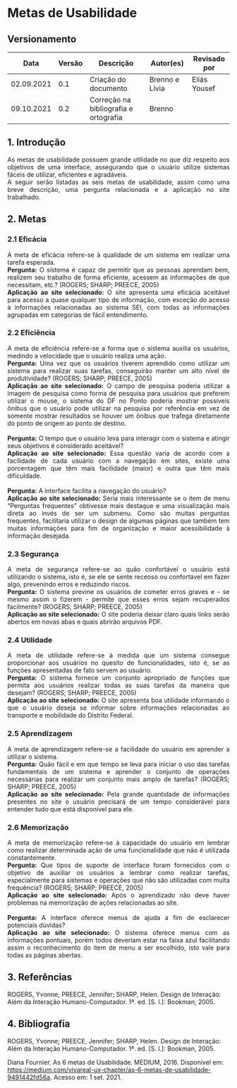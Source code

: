 # Metas de Usabilidade

## Versionamento

| Data       | Versão | Descrição                             | Autor(es)      | Revisado por |
| ---------- | ------ | ------------------------------------- | -------------- | ------------ |
| 02.09.2021 | 0.1    | Criação do documento                  | Brenno e Lívia | Eliás Yousef |
| 09.10.2021 | 0.2    | Correção na bibliografia e ortografia | Brenno         |              |

## 1. Introdução

<div style="text-align: justify">As metas de usabilidade possuem grande utilidade no que diz respeito aos objetivos de uma interface, assegurando que o usuário utilize sistemas fáceis de utilizar, eficientes e agradáveis.</div>
<div style="text-align: justify">A seguir serão listadas as seis metas de usabilidade, assim como uma breve descrição, uma pergunta relacionada e a aplicação no site trabalhado.</div>

## 2. Metas

### 2.1 Eficácia

<div style="text-align: justify">A meta de eficácia refere-se à qualidade de um sistema em realizar uma tarefa esperada.</div>
<div style="text-align: justify"><b>Pergunta:</b> O sistema é capaz de permitir que as pessoas aprendam bem, realizem seu trabalho de forma eficiente, acessem as informações de que necessitam, etc.? (ROGERS; SHARP; PREECE, 2005)</div>
<div style="text-align: justify"><b>Aplicação ao site selecionado:</b> O site apresenta uma eficácia aceitável para acesso a quase qualquer tipo de informação, com exceção do acesso à informações relacionadas ao sistema SEI, com todas as informações agrupadas em categorias de fácil entendimento.</div>

### 2.2 Eficiência

<div style="text-align: justify">A meta de eficiência refere-se a forma que o sistema auxilia os usuários, medindo a velocidade que o usuário realiza uma ação.</div>
<div style="text-align: justify"><b>Pergunta:</b> Uma vez que os usuários tiverem aprendido como utilizar um sistema para realizar suas tarefas, conseguirão manter um alto nível de produtividade? (ROGERS; SHARP; PREECE, 2005)</div>
<div style="text-align: justify"><b>Aplicação ao site selecionado:</b> O campo de pesquisa poderia utilizar a imagem de pesquisa como forma de pesquisa para usuários que preferem utilizar o mouse, o sistema do DF no Ponto poderia mostrar possíveis ônibus que o usuário pode utilizar na pesquisa por referência em vez de somente mostrar resultados se houver um ônibus que trafega diretamente do ponto de origem ao ponto de destino.</div>
<br>
<div style="text-align: justify"><b>Pergunta:</b> O tempo que o usuário leva para interagir com o sistema e atingir seus objetivos é considerado aceitável?</div>
<div style="text-align: justify"><b>Aplicação ao site selecionado:</b> Essa questão varia de acordo com a facilidade de cada usuário com a navegação em sites, existe uma porcentagem que têm mais facilidade (maior) e outra que têm mais dificuldade.</div>
<br>
<div style="text-align: justify"><b>Pergunta:</b> A interface facilita a navegação do usuário?</div>
<div style="text-align: justify"><b>Aplicação ao site selecionado:</b> Seria mais interessante se o item de menu “Perguntas frequentes” obtivesse mais destaque e uma visualização mais direta ao invés de ser um submenu. Como são muitas perguntas frequentes, facilitaria utilizar o design de algumas páginas que também tem muitas informações para fim de organização e maior acessibilidade à informação desejada.</div>

### 2.3 Segurança

<div style="text-align: justify">A meta de segurança refere-se ao quão confortável o usuário está utilizando o sistema, isto é, se ele se sente receoso ou confortável em fazer algo, prevenindo erros e reduzindo riscos.</div>
<div style="text-align: justify"><b>Pergunta:</b> O sistema previne os usuários de cometer erros graves e - se mesmo assim o fizerem - permite que esses erros sejam recuperados facilmente? (ROGERS; SHARP; PREECE, 2005)</div>
<div style="text-align: justify"><b>Aplicação ao site selecionado:</b> O site poderia deixar claro quais links serão abertos em novas abas e quais abrirão arquivos PDF.</div>

### 2.4 Utilidade

<div style="text-align: justify">A meta de utilidade refere-se à medida que um sistema consegue proporcionar aos usuários no quesito de funcionalidades, isto é, se as funções apresentadas de fato servem ao usuário.</div>
<div style="text-align: justify"><b>Pergunta:</b> O sistema fornece um conjunto apropriado de funções que permita aos usuários realizar todas as suas tarefas da maneira que desejam? (ROGERS; SHARP; PREECE, 2005)</div>
<div style="text-align: justify"><b>Aplicação ao site selecionado:</b> O site apresenta boa utilidade informando o que o usuário deseja se informar sobre informações relacionadas ao transporte e mobilidade do Distrito Federal.</div>

### 2.5 Aprendizagem

<div style="text-align: justify">A meta de aprendizagem refere-se a facilidade do usuário em aprender a utilizar o sistema.</div>
<div style="text-align: justify"><b>Pergunta:</b> Quão fácil e em que tempo se leva para iniciar o uso das tarefas fundamentais de um sistema e aprender o conjunto de operações necessárias para realizar um conjunto mais amplo de tarefas? (ROGERS; SHARP; PREECE, 2005)</div>
<div style="text-align: justify"><b>Aplicação ao site selecionado:</b> Pela grande quantidade de informações presentes no site o usuário precisará de um tempo considerável para entender tudo que está disponível para ele.</div>

### 2.6 Memorização

<div style="text-align: justify">A meta de memorização refere-se à capacidade do usuário em lembrar como realizar determinada ação de uma funcionalidade que não é utilizada constantemente.</div>
<div style="text-align: justify"><b>Pergunta:</b> Que tipos de suporte de interface foram fornecidos com o objetivo de auxiliar os usuários a lembrar como realizar tarefas, especialmente para sistemas e operações que não são utilizadas com muita frequência? (ROGERS; SHARP; PREECE, 2005)</div>
<div style="text-align: justify"><b>Aplicação ao site selecionado:</b> Após o aprendizado não deve haver problemas na memorização de ações relacionadas ao site.</div>
<br>
<div style="text-align: justify"><b>Pergunta:</b> A interface oferece menus de ajuda a fim de esclarecer potenciais dúvidas? </div>
<div style="text-align: justify"><b>Aplicação ao site selecionado:</b>  O sistema oferece menus com as informações pontuais, porém todos deveriam estar na faixa azul facilitando assim o reconhecimento do item de menu a ser escolhido, isto vale para todas as páginas abertas.</div>

## 3. Referências

ROGERS, Yvonne; PREECE, Jennifer; SHARP, Helen. Design de Interação: Além da Interação Humano-Computador. 1ª. ed. [S. l.]: Bookman, 2005.

## 4. Bibliografia

ROGERS, Yvonne; PREECE, Jennifer; SHARP, Helen. Design de Interação: Além da Interação Humano-Computador. 1ª. ed. [S. l.]: Bookman, 2005.

Diana Fournier. As 6 metas de Usabilidade. MEDIUM, 2016. Disponível em: https://medium.com/vivareal-ux-chapter/as-6-metas-de-usabilidade-9491442fd56a. Acesso em: 1 set. 2021.
